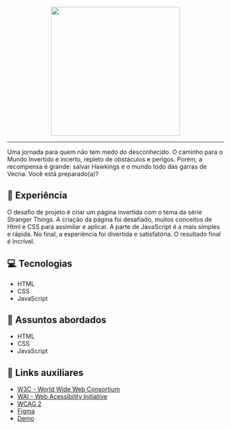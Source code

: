 <p align="center">
    <img width="300" src="https://micheleambrosio.github.io/semana-frontend-mundo-invertido/assets/images/banner/logo.svg">
</p>

-------
Uma jornada para quem não tem medo do desconhecido. O caminho para o Mundo Invertido é incerto, repleto de obstáculos e perigos. Porém, a recompensa é grande: salvar Hawkings e o mundo todo das garras de Vecna. Você está preparado(a)? 

## 📖 Experiência
O desafio de projeto é criar um página invertida com o tema da série Stranger Things. A criação da página foi desafiado, muitos conceitos de Html e CSS para assimilar e aplicar. A parte de JavaScript é a mais simples e rápida. No final, a experiência foi divertida e satisfatória. O resultado final é incrível.

## 💻 Tecnologias
- HTML
- CSS
- JavaScript

## 💬 Assuntos abordados
- HTML
- CSS
- JavaScript

## 🔗 Links auxiliares

- [W3C - World Wide Web Consortium](http://w3c.org)
- [WAI - Web Acessibility Initiative](https://www.w3.org/WAI/)
- [WCAG 2](https://www.w3.org/WAI/WCAG21/quickref/) 
- [Figma](https://www.figma.com/file/I3Q42CcVUziRN3iMfTrbfb/Stranger-Things?node-id=0%3A1) 
- [Demo](https://micheleambrosio.github.io/semana-frontend-mundo-invertido/) 
